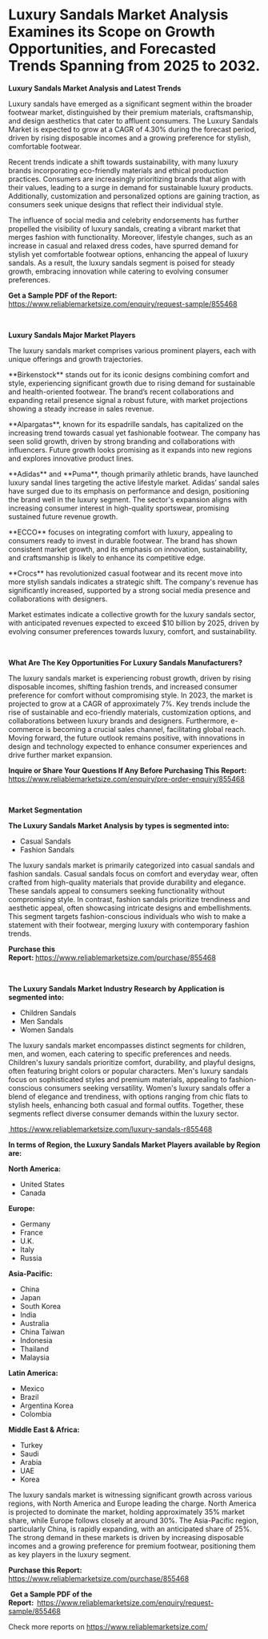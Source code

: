<p><h1>Luxury Sandals Market Analysis Examines its Scope on Growth Opportunities, and Forecasted Trends Spanning from 2025 to 2032.</h1></p><p><strong>Luxury Sandals Market Analysis and Latest Trends</strong></p>
<p><p>Luxury sandals have emerged as a significant segment within the broader footwear market, distinguished by their premium materials, craftsmanship, and design aesthetics that cater to affluent consumers. The Luxury Sandals Market is expected to grow at a CAGR of 4.30% during the forecast period, driven by rising disposable incomes and a growing preference for stylish, comfortable footwear. </p><p>Recent trends indicate a shift towards sustainability, with many luxury brands incorporating eco-friendly materials and ethical production practices. Consumers are increasingly prioritizing brands that align with their values, leading to a surge in demand for sustainable luxury products. Additionally, customization and personalized options are gaining traction, as consumers seek unique designs that reflect their individual style.</p><p>The influence of social media and celebrity endorsements has further propelled the visibility of luxury sandals, creating a vibrant market that merges fashion with functionality. Moreover, lifestyle changes, such as an increase in casual and relaxed dress codes, have spurred demand for stylish yet comfortable footwear options, enhancing the appeal of luxury sandals. As a result, the luxury sandals segment is poised for steady growth, embracing innovation while catering to evolving consumer preferences.</p></p>
<p><strong>Get a Sample PDF of the Report:&nbsp;</strong> <a href="https://www.reliablemarketsize.com/enquiry/request-sample/855468?utm_campaign=2450&utm_medium=2&utm_source=Github&utm_content=ia&utm_term=28022025&utm_id=luxury-sandals">https://www.reliablemarketsize.com/enquiry/request-sample/855468</a></p>
<p>&nbsp;</p>
<p><strong>Luxury Sandals Major Market Players</strong></p>
<p><p>The luxury sandals market comprises various prominent players, each with unique offerings and growth trajectories. </p><p>**Birkenstock** stands out for its iconic designs combining comfort and style, experiencing significant growth due to rising demand for sustainable and health-oriented footwear. The brand’s recent collaborations and expanding retail presence signal a robust future, with market projections showing a steady increase in sales revenue.</p><p>**Alpargatas**, known for its espadrille sandals, has capitalized on the increasing trend towards casual yet fashionable footwear. The company has seen solid growth, driven by strong branding and collaborations with influencers. Future growth looks promising as it expands into new regions and explores innovative product lines.</p><p>**Adidas** and **Puma**, though primarily athletic brands, have launched luxury sandal lines targeting the active lifestyle market. Adidas’ sandal sales have surged due to its emphasis on performance and design, positioning the brand well in the luxury segment. The sector's expansion aligns with increasing consumer interest in high-quality sportswear, promising sustained future revenue growth.</p><p>**ECCO** focuses on integrating comfort with luxury, appealing to consumers ready to invest in durable footwear. The brand has shown consistent market growth, and its emphasis on innovation, sustainability, and craftsmanship is likely to enhance its competitive edge.</p><p>**Crocs** has revolutionized casual footwear and its recent move into more stylish sandals indicates a strategic shift. The company's revenue has significantly increased, supported by a strong social media presence and collaborations with designers. </p><p>Market estimates indicate a collective growth for the luxury sandals sector, with anticipated revenues expected to exceed $10 billion by 2025, driven by evolving consumer preferences towards luxury, comfort, and sustainability.</p></p>
<p>&nbsp;</p>
<p><strong>What Are The Key Opportunities For Luxury Sandals Manufacturers?</strong></p>
<p><p>The luxury sandals market is experiencing robust growth, driven by rising disposable incomes, shifting fashion trends, and increased consumer preference for comfort without compromising style. In 2023, the market is projected to grow at a CAGR of approximately 7%. Key trends include the rise of sustainable and eco-friendly materials, customization options, and collaborations between luxury brands and designers. Furthermore, e-commerce is becoming a crucial sales channel, facilitating global reach. Moving forward, the future outlook remains positive, with innovations in design and technology expected to enhance consumer experiences and drive further market expansion.</p></p>
<p><strong>Inquire or Share Your Questions If Any Before Purchasing This Report:</strong> <a href="https://www.reliablemarketsize.com/enquiry/pre-order-enquiry/855468?utm_campaign=2450&utm_medium=2&utm_source=Github&utm_content=ia&utm_term=28022025&utm_id=luxury-sandals">https://www.reliablemarketsize.com/enquiry/pre-order-enquiry/855468</a></p>
<p>&nbsp;</p>
<p><strong>Market Segmentation</strong></p>
<p><strong>The Luxury Sandals Market Analysis by types is segmented into:</strong></p>
<p><ul><li>Casual Sandals</li><li>Fashion Sandals</li></ul></p>
<p><p>The luxury sandals market is primarily categorized into casual sandals and fashion sandals. Casual sandals focus on comfort and everyday wear, often crafted from high-quality materials that provide durability and elegance. These sandals appeal to consumers seeking functionality without compromising style. In contrast, fashion sandals prioritize trendiness and aesthetic appeal, often showcasing intricate designs and embellishments. This segment targets fashion-conscious individuals who wish to make a statement with their footwear, merging luxury with contemporary fashion trends.</p></p>
<p><strong>Purchase this Report:&nbsp;</strong><a href="https://www.reliablemarketsize.com/purchase/855468?utm_campaign=2450&utm_medium=2&utm_source=Github&utm_content=ia&utm_term=28022025&utm_id=luxury-sandals">https://www.reliablemarketsize.com/purchase/855468</a></p>
<p>&nbsp;</p>
<p><strong>The Luxury Sandals Market Industry Research by Application is segmented into:</strong></p>
<p><ul><li>Children Sandals</li><li>Men Sandals</li><li>Women Sandals</li></ul></p>
<p><p>The luxury sandals market encompasses distinct segments for children, men, and women, each catering to specific preferences and needs. Children's luxury sandals prioritize comfort, durability, and playful designs, often featuring bright colors or popular characters. Men's luxury sandals focus on sophisticated styles and premium materials, appealing to fashion-conscious consumers seeking versatility. Women's luxury sandals offer a blend of elegance and trendiness, with options ranging from chic flats to stylish heels, enhancing both casual and formal outfits. Together, these segments reflect diverse consumer demands within the luxury sector.</p></p>
<p><a href="https://www.reliablemarketsize.com/luxury-sandals-r855468?utm_campaign=2450&utm_medium=2&utm_source=Github&utm_content=ia&utm_term=28022025&utm_id=luxury-sandals">&nbsp;https://www.reliablemarketsize.com/luxury-sandals-r855468</a></p>
<p><strong>In terms of Region, the Luxury Sandals Market Players available by Region are:</strong></p>
<p>
    <p> <strong> North America: </strong>
        <ul>
            <li>United States</li>
            <li>Canada</li>
        </ul>
        </p> 
    <p> <strong> Europe: </strong>
        <ul>
            <li>Germany</li>
            <li>France</li>
            <li>U.K.</li>
            <li>Italy</li>
            <li>Russia</li>
        </ul>
        </p> 
    <p> <strong> Asia-Pacific: </strong>
        <ul>
            <li>China</li>
            <li>Japan</li>
            <li>South Korea</li>
            <li>India</li>
            <li>Australia</li>
            <li>China Taiwan</li>
            <li>Indonesia</li>
            <li>Thailand</li>
            <li>Malaysia</li>
        </ul>
        </p> 
    <p> <strong> Latin America: </strong>
        <ul>
            <li>Mexico</li>
            <li>Brazil</li>
            <li>Argentina Korea</li>
            <li>Colombia</li>
        </ul>
        </p> 
    <p> <strong> Middle East & Africa: </strong>
        <ul>
            <li>Turkey</li>
            <li>Saudi</li>
            <li>Arabia</li>
            <li>UAE</li>
            <li>Korea</li>
        </ul>
    </p>
    </p>
<p><p>The luxury sandals market is witnessing significant growth across various regions, with North America and Europe leading the charge. North America is projected to dominate the market, holding approximately 35% market share, while Europe follows closely at around 30%. The Asia-Pacific region, particularly China, is rapidly expanding, with an anticipated share of 25%. The strong demand in these markets is driven by increasing disposable incomes and a growing preference for premium footwear, positioning them as key players in the luxury segment.</p></p>
<p><strong>Purchase this Report: </strong><a href="https://www.reliablemarketsize.com/purchase/855468?utm_campaign=2450&utm_medium=2&utm_source=Github&utm_content=ia&utm_term=28022025&utm_id=luxury-sandals">https://www.reliablemarketsize.com/purchase/855468</a></p>
<p>&nbsp;<strong>Get a Sample PDF of the Report:&nbsp;&nbsp;</strong><a href="https://www.reliablemarketsize.com/enquiry/request-sample/855468?utm_campaign=2450&utm_medium=2&utm_source=Github&utm_content=ia&utm_term=28022025&utm_id=luxury-sandals">https://www.reliablemarketsize.com/enquiry/request-sample/855468</a></p>
<p><strong></strong></p>
<p>Check more reports on <a href="https://www.reliablemarketsize.com/?utm_campaign=2450&utm_medium=2&utm_source=Github&utm_content=ia&utm_term=28022025&utm_id=luxury-sandals">https://www.reliablemarketsize.com/</a></p>